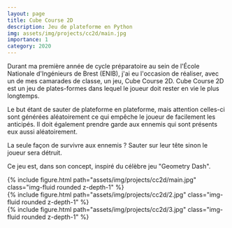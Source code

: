 ```yaml
---
layout: page
title: Cube Course 2D
description: Jeu de plateforme en Python
img: assets/img/projects/cc2d/main.jpg
importance: 1
category: 2020
---
```


Durant ma première année de cycle préparatoire au sein de l'École Nationale d'Ingénieurs de Brest (ENIB), j'ai eu l'occasion de réaliser, avec un de mes camarades de classe, un jeu, Cube Course 2D. Cube Course 2D est un jeu de plates-formes dans lequel le joueur doit rester en vie le plus longtemps.

Le but étant de sauter de plateforme en plateforme, mais attention celles-ci sont générées aléatoirement ce qui empêche le joueur de facilement les anticipés. Il doit également prendre garde aux ennemis qui sont présents eux aussi aléatoirement.

La seule façon de survivre aux ennemis ?
Sauter sur leur tête sinon le joueur sera détruit.

Ce jeu est, dans son concept, inspiré du célèbre jeu "Geometry Dash".

<div class="row">
    <div class="col-sm mt-3 mt-md-0">
        {% include figure.html path="assets/img/projects/cc2d/main.jpg" class="img-fluid rounded z-depth-1" %}
    </div>
    <div class="col-sm mt-3 mt-md-0">
        {% include figure.html path="assets/img/projects/cc2d/2.jpg" class="img-fluid rounded z-depth-1" %}
    </div>
    <div class="col-sm mt-3 mt-md-0">
        {% include figure.html path="assets/img/projects/cc2d/3.jpg" class="img-fluid rounded z-depth-1" %}
    </div>
</div>
